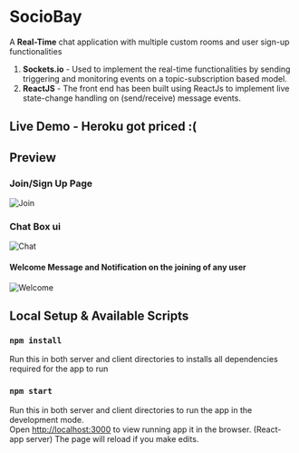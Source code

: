 # SocioBay
A **Real-Time** chat application with multiple custom rooms and user sign-up functionalities
1. **Sockets.io** - Used to implement the real-time functionalities by sending triggering and monitoring events on a topic-subscription based model.
2. **ReactJS** - The front end has been built using ReactJs to implement live state-change handling on (send/receive) message events.
## **Live Demo** - Heroku got priced :( 
## Preview 
### Join/Sign Up Page
![Join]()

### Chat Box ui
![Chat]()

#### Welcome Message and Notification on the joining of any user
![Welcome]()


## Local Setup & Available Scripts
### `npm install`
Run this in both server and client directories to installs all dependencies required for the app to run

### `npm start`
Run this in both server and client directories to run the app in the development mode.<br />
Open [http://localhost:3000](http://localhost:3000) to view running app it in the browser. (React-app server)
The page will reload if you make edits.<br />




